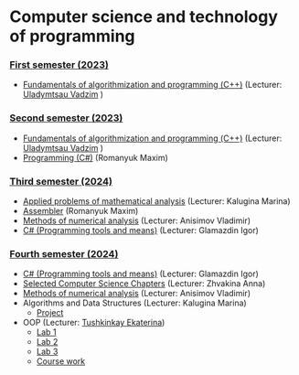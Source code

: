 # Computer science and technology of programming

### [First semester (2023)](https://github.com/Dzmitry-Leushukou/BSUIR-Labs/tree/Semester_1)
- [Fundamentals of algorithmization and programming (С++)](https://github.com/Dzmitry-Leushukou/BSUIR-Labs/tree/Semester_1/Fundamentals%20of%20algorithmization%20and%20programming%20(C%2B%2B)) (Lecturer: [ Uladymtsau Vadzim](https://github.com/Vadimohka) )
### [Second semester (2023)](https://github.com/Dzmitry-Leushukou/BSUIR-Labs/tree/Semester_2)
- [Fundamentals of algorithmization and programming (С++)](https://github.com/Dzmitry-Leushukou/Fundamentals-of-algorithmization-and-programming/tree/main/353504/Левшуков%20Д.%20А.) (Lecturer: [ Uladymtsau Vadzim](https://github.com/Vadimohka) )
- [Programming (C#)](https://github.com/Dzmitry-Leushukou/BSUIR-Labs/tree/Semester_2/Programming%20(C%23)) (Romanyuk Maxim)
### [Third semester (2024)](https://github.com/Dzmitry-Leushukou/BSUIR-Labs/tree/Semester_3)
- [Applied problems of mathematical analysis](https://github.com/Dzmitry-Leushukou/BSUIR-Labs/tree/Semester_3/Applied%20problems%20of%20mathematical%20analysis) (Lecturer: Kalugina Marina)
- [Assembler](https://github.com/Dzmitry-Leushukou/BSUIR-Labs/tree/Semester_3/Assembler) (Romanyuk Maxim)
- [Methods of numerical analysis](https://github.com/Dzmitry-Leushukou/BSUIR-Labs/tree/Semester_3/Methods%20of%20numerical%20analysis) (Lecturer: Anisimov Vladimir)
- [C# (Programming tools and means)](https://github.com/Dzmitry-Leushukou/BSUIR-Labs/tree/Semester_3/C%23%20(Programming%20tools%20and%20means)) (Lecturer: Glamazdin Igor)
### [Fourth semester (2024)](https://github.com/Dzmitry-Leushukou/BSUIR-Labs/tree/Semester_4)
- [C# (Programming tools and means)](https://github.com/Dzmitry-Leushukou/BSUIR-Labs/tree/Semester_4/C%23%20(Programming%20tools%20and%20means)) (Lecturer: Glamazdin Igor)
- [Selected Computer Science Chapters](https://github.com/Dzmitry-Leushukou/353504_IGI_35350074/tree/main) (Lecturer: Zhvakina Anna)
- [Methods of numerical analysis](https://github.com/Dzmitry-Leushukou/BSUIR-Labs/tree/Semester_4/Methods%20of%20numerical%20analysis) (Lecturer: Anisimov Vladimir)
- Algorithms and Data Structures (Lecturer: Kalugina Marina)
  - [Project](https://github.com/Dzmitry-Leushukou/Algorithms-and-data-structures-project)
- OOP (Lecturer: [Tushkinkay Ekaterina](https://github.com/katetushkan))
  - [Lab 1](https://github.com/Dzmitry-Leushukou/BSUIR-Labs/tree/OOP_LR1) 
  - [Lab 2](https://github.com/Dzmitry-Leushukou/BSUIR-Labs/tree/OOP_LR2)
  - [Lab 3](https://github.com/Dzmitry-Leushukou/BSUIR-Labs/tree/OOP_LR3)
  - [Course work](https://github.com/Dzmitry-Leushukou/Msg)

